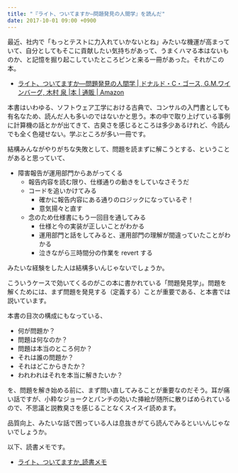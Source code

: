```yaml
---
title: "『ライト、ついてますか―問題発見の人間学』を読んだ"
date: 2017-10-01 09:00 +0900
---
```


最近、社内で「もっとテストに力入れていかないとね」みたいな機運が高まっていて、自分としてもそこに貢献したい気持ちがあって、うまくハマる本はないものか、と記憶を掘り起こしていたところピンと来る一冊があった。それがこの本。

- [ライト、ついてますか―問題発見の人間学 | ドナルド・C・ゴース, G.M.ワインバーグ, 木村 泉 |本 | 通販 | Amazon](https://www.amazon.co.jp/dp/4320023684/)

本書はいわゆる、ソフトウェア工学における古典で、コンサルの入門書としても有名なため、読んだ人も多いのではないかと思う。本の中で取り上げている事例に計算機の話とかが出てきて、古臭さを感じるところは多少あるけれど、今読んでも全く色褪せない。学ぶところが多い一冊です。

結構みんながやりがちな失敗として、問題を読まずに解こうとする、ということがあると思っていて、

- 障害報告が運用部門からあがってくる
    - 報告内容を読む限り、仕様通りの動きをしていなさそうだ
    - コードを追いかけてみる
        - 確かに報告内容にある通りのロジックになっているぞ！
        - 意気揚々と直す
    - 念のため仕様書にもう一回目を通してみる
        - 仕様と今の実装が正しいことがわかる
        - 運用部門と話をしてみると、運用部門の理解が間違っていたことがわかる
        - 泣きながら三時間分の作業を revert する

みたいな経験をした人は結構多いんじゃないでしょうか。

こういうケースで効いてくるのがこの本に書かれている「問題発見学」。問題を解くためには、まず問題を発見する（定義する）ことが重要である、と本書では説いています。

本書の目次の構成にもなっている、

- 何が問題か？
- 問題は何なのか？
- 問題は本当のところ何か？
- それは誰の問題か？
- それはどこからきたか？
- われわれはそれを本当に解きたいか？

を、問題を解き始める前に、まず問い直してみることが重要なのだそう。耳が痛い話ですが、小粋なジョークとパンチの効いた挿絵が随所に散りばめられているので、不思議と説教臭さを感じることなくスイスイ読めます。

品質向上、みたいな話で困っている人は息抜きがてら読んでみるといいんじゃないでしょうか。

以下、読書メモです。

- [ライト、ついてますか_読書メモ](https://gist.github.com/gushernobindsme/ea490e72d1e0a7033822333587bf817d)